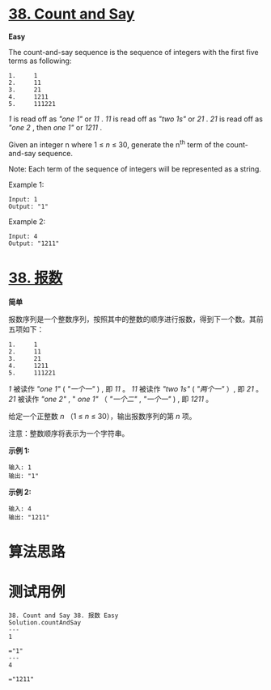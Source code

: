 # [38. Count and Say][enTitle]

**Easy**

The count-and-say sequence is the sequence of integers with the first five terms as following:

```
1.     1
2.     11
3.     21
4.     1211
5.     111221

```

 *1*  is read off as  *"one 1"*  or  *11* .  *11*  is read off as  *"two 1s"*  or  *21* .  *21*  is read off as  *"one 2* , then  *one 1"*  or  *1211* .

Given an integer n where 1 ≤  *n*  ≤ 30, generate the n<sup>th</sup> term of the count-and-say sequence.

Note: Each term of the sequence of integers will be represented as a string.



Example 1:

```
Input: 1
Output: "1"

```

Example 2:

```
Input: 4
Output: "1211"
```
# [38. 报数][cnTitle]

**简单**

报数序列是一个整数序列，按照其中的整数的顺序进行报数，得到下一个数。其前五项如下：

```
1.     1
2.     11
3.     21
4.     1211
5.     111221

```

 *1*  被读作  *"one 1"*  ( *"一个一"* ) , 即  *11* 。  *11*  被读作  *"two 1s"*  ( *"两个一"* ）, 即  *21* 。  *21*  被读作  *"one 2"* , " *one 1"*  （ *"一个二"*  ,  *"一个一"* ) , 即  *1211* 。

给定一个正整数  *n* （1 ≤  *n*  ≤ 30），输出报数序列的第  *n*  项。

注意：整数顺序将表示为一个字符串。



**示例 1:** 

```
输入: 1
输出: "1"

```

**示例 2:** 

```
输入: 4
输出: "1211"

```


# 算法思路

# 测试用例
```
38. Count and Say 38. 报数 Easy
Solution.countAndSay
---
1

="1"
---
4

="1211"
```

[enTitle]: https://leetcode.com/problems/count-and-say/
[cnTitle]: https://leetcode-cn.com/problems/count-and-say/

